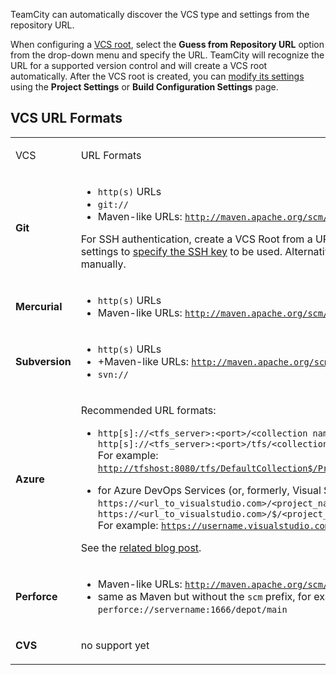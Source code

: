 [//]: # (title: Guess Settings from Repository URL)
[//]: # (auxiliary-id: Guess Settings from Repository URL)

TeamCity can automatically discover the VCS type and settings from the repository URL.

When configuring a [VCS root](vcs-root.md), select the __Guess from Repository URL__ option from the drop-down menu and specify the URL. TeamCity will recognize the URL for a supported version control and will create a VCS root automatically. After the VCS root is created, you can [modify its settings](configuring-vcs-roots.md) using the __Project Settings__ or __Build Configuration Settings__ page.

## VCS URL Formats

<table><tr>

<td>

VCS

</td>

<td>

URL Formats

</td></tr><tr>

<td>

__Git__

</td>

<td>

* `http(s)` URLs
* `git://`
* Maven-like URLs: [`http://maven.apache.org/scm/git.html`](http://maven.apache.org/scm/git.html)

For SSH authentication, create a VCS Root from a URL first and then open its settings to [specify the SSH key](ssh-keys-management.md) to be used. Alternatively, create a Git VCS Root manually.

</td></tr><tr>

<td>

__Mercurial__

</td>

<td>

* `http(s)` URLs
* Maven-like URLs: [`http://maven.apache.org/scm/mercurial.html`](http://maven.apache.org/scm/mercurial.html)

</td></tr><tr>

<td>

__Subversion__

</td>

<td>

* `http(s)` URLs
* \+Maven-like URLs: [`http://maven.apache.org/scm/subversion.html`](http://maven.apache.org/scm/subversion.html)
* `svn://`

</td></tr><tr>

<td>

__Azure__

</td>

<td>

Recommended URL formats:

* `http[s]://<tfs_server>:<port>/<collection name>$/<project_path>` or `http[s]://<tfs_server>:<port>/tfs/<collection name>/<project_name>`    
For example: [`http://tfshost:8080/tfs/DefaultCollection$/Project/root`](http://tfshost:8080/tfs/DefaultCollection$/Project/root){nullable="true"}

* for Azure DevOps Services (or, formerly, Visual Studio Team Services): `https://<url_to_visualstudio.com>/<project_name>` or `https://<url_to_visualstudio.com>/$/<project_path>`    
For example: [`https://username.visualstudio.com/Project`](https://username.visualstudio.com/Project)

See the [related blog post](http://blog.jetbrains.com/teamcity/2014/09/teamcity-and-visual-studio-online-source-control).

</td></tr><tr>

<td>

__Perforce__

</td>

<td>

* Maven-like URLs: [`http://maven.apache.org/scm/perforce.html`](http://maven.apache.org/scm/perforce.html)
* same as Maven but without the `scm` prefix, for example: `perforce://servername:1666/depot/main`

</td></tr><tr>

<td>

__CVS__

</td>

<td>

no support yet

</td></tr></table>
